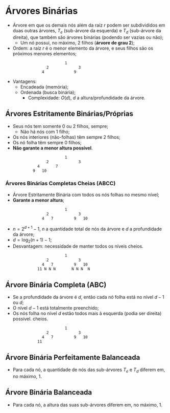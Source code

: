 # Árvores Binárias

- Árvore em que os demais nós além da raíz $r$ podem ser subdivididos em duas outras árvores, $T_e$ (sub-árvore da esquerda) e $T_d$ (sub-árvore da direita), que também são árvores binárias (podendo ser vazias ou não);
  - Um nó possui, no máximo, 2 filhos (**árvore de grau 2**);
- Ordem: a raíz $r$ é o menor elemento da árvore, e seus filhos são os próximos menores elementos;
```
                          1
                  2             3
                4             9   
```
- Vantagens:
  - Encadeada (memória);
  - Ordenada (busca binária);
    - Complexidade: $O(d)$, $d$ a altura/profundidade da árvore.

## Árvores Estritamente Binárias/Próprias

- Seus nós tem somente 0 ou 2 filhos, sempre;
  - Não há nós com 1 filho;
- Os nós interiores (não-folhas) têm sempre 2 filhos;
- Os nó folha têm sempre 0 filhos;
- **Não garante a menor altura possível**.
```
                          1
                  2             3
              4       7
            9   10
```

### Árvores Binárias Completas Cheias (ABCC)

- Árvore Estritamente Binária com todos os nós folhas no mesmo nível;
- **Garante a menor altura**;
```
                          1
                  2             3
                4   7         9   10 
```
- $n = 2^{d+1} - 1$, $n$ a quantidade total de nós da árvore e $d$ a profundidade da árvore;
- $d = \log_{2}(n + 1) - 1$;
- Desvantagem: necessidade de manter todos os níveis cheios.
```
                          1
                  2             3
                4   7         9   10 
              11 N N N       N N N  N
```

## Árvore Binária Completa (ABC)

- Se a profundidade da árvore é $d$, então cada nó folha está no nível $d - 1$ ou $d$;
- O nível $d - 1$ está totalmente preenchido;
- Os nós folha no nível $d$ estão todos mais à esquerda (podia ser direita) possível.
cheios.
```
                          1
                  2             3
                4   7         9   10 
              11
```

## Árvore Binária Perfeitamente Balanceada

- Para cada nó, a quantidade de nós das sub-árvores $T_e$ e $T_d$ diferem em, no máximo, 1.

## Árvore Binária Balanceada

- Para cada nó, a altura das suas sub-árvores diferem em, no máximo, 1.